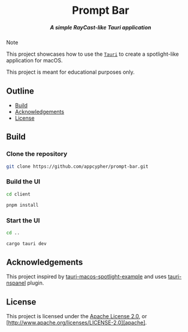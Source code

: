 <div align="center">
  <h1 align="center">Prompt Bar</h1>
  <h5 align="center">A simple RayCast-like Tauri application</h5>
</div>

> [!NOTE]
> This project showcases how to use the [`Tauri`](https://tauri.app) to create a spotlight-like application for macOS.
>
> This project is meant for educational purposes only.

##

## Outline

- [Build](#build)
- [Acknowledgements](#acknowledgements)
- [License](#license)

## Build

### Clone the repository

```sh
git clone https://github.com/appcypher/prompt-bar.git
```

### Build the UI

```sh
cd client
```

```sh
pnpm install
```

### Start the UI

```sh
cd ..
```

```sh
cargo tauri dev
```

## Acknowledgements

This project inspired by [tauri-macos-spotlight-example](https://github.com/ahkohd/tauri-macos-spotlight-example) and uses [tauri-nspanel](https://github.com/ahkohd/tauri-nspanel) plugin.

## License

This project is licensed under the [Apache License 2.0](./LICENSE), or [http://www.apache.org/licenses/LICENSE-2.0][apache].
